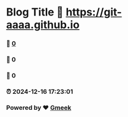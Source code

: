 # Blog Title :link: https://git-aaaa.github.io 
### :page_facing_up: [0](https://git-aaaa.github.io/tag.html) 
### :speech_balloon: 0 
### :hibiscus: 0 
### :alarm_clock: 2024-12-16 17:23:01 
### Powered by :heart: [Gmeek](https://github.com/Meekdai/Gmeek)
